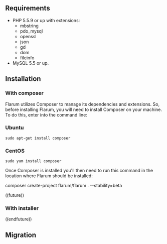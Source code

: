 ## Requirements

- PHP 5.5.9 or up with extensions:
  - mbstring
  - pdo_mysql
  - openssl
  - json
  - gd
  - dom
  - fileinfo
- MySQL 5.5 or up.

## Installation

### With composer

Flarum utilizes Composer to manage its dependencies and extensions. So, before installing Flarum, you will need to install Composer on your machine. To do this, enter into the command line:

### Ubuntu
  ```
  sudo apt-get install composer
  ```
  
### CentOS
  ```
  sudo yum install composer
  ```
  
Once Composer is installed you'll then need to run this command in the location where Flarum should be installed:

  composer create-project flarum/flarum . --stability=beta



((future))
### With installer

((endfuture))

## Migration

